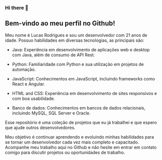 ### Hi there 👋

<!--
**LucasMonteiiroo/LucasMonteiiroo** is a ✨ _special_ ✨ repository because its `README.md` (this file) appears on your GitHub profile.

Here are some ideas to get you started:

- 🔭 I’m currently working on ...
- 🌱 I’m currently learning ...
- 👯 I’m looking to collaborate on ...
- 🤔 I’m looking for help with ...
- 💬 Ask me about ...
- 📫 How to reach me: ...
- 😄 Pronouns: ...
- ⚡ Fun fact: ...
-->

## Bem-vindo ao meu perfil no Github!
Meu nome é Lucas Rodrigues e sou um desenvolvedor com 21 anos de idade. Possuo habilidades em diversas tecnologias, as principais são:

- Java: 
Experiência em desenvolvimento de aplicações web e desktop com Java, além de consumo de API Rest.

- Python: Familiaridade com Python e sua utilização em projetos de automação.

- JavaScript: Conhecimentos em JavaScript, incluindo frameworks como React e Angular.

- HTML and CSS: Experiência em desenvolvimento de sites responsivos e com boa usabilidade.

- Banco de dados: Conhecimentos em bancos de dados relacionais, incluindo MySQL, SQL Server e Oracle.



Esse repositório é uma coleção de projetos que eu já trabalhei e que espero que ajude outros desenvolvedores.

Meu objetivo é continuar aprendendo e evoluindo minhas habilidades para se tornar um desenvolvedor cada vez mais completo e capacitado. Acompanhe meu trabalho aqui no Github e não hesite em entrar em contato comigo para discutir projetos ou oportunidades de trabalho.
